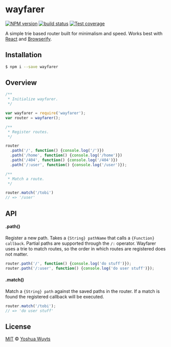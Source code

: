 # wayfarer
[![NPM version][npm-image]][npm-url] [![build status][travis-image]][travis-url] [![Test coverage][coveralls-image]][coveralls-url]

A simple trie based router built for minimalism and speed. Works best with 
[React](facebook.github.io/react) and [Browserify](github.com/substack/browserify).

## Installation
```bash
$ npm i --save wayfarer
```

## Overview
```js
/**
 * Initialize wayfarer.
 */

var wayfarer = require('wayfarer');
var router = wayfarer();

/**
 * Register routes.
 */

router
  .path('/', function() {console.log('/')})
  .path('/home', function() {console.log('/home')})
  .path('/404', function() {console.log('/404')})
  .path('/:user', function() {console.log('/user')});

/**
 * Match a route.
 */

router.match('/tobi')
// => '/user'
```

## API
#### .path()
Register a new path. Takes a `{String} pathName` that calls a `{Function} callback`.
Partial paths are supported through the `/:` operator. Wayfarer uses a trie
to match routes, so the order in which routes are registered does not matter.
```js
router.path('/', function() {console.log('do stuff')});
router.path('/:user', function() {console.log('do user stuff')});
```

#### .match()
Match a `{String} path` against the saved paths in the router. If a match is found
the registered callback will be executed.
```js
router.match('/tobi');
// => 'do user stuff'
```

## License
[MIT](https://tldrlegal.com/license/mit-license) © [Yoshua Wuyts](i@yoshuawuyts.com)

[npm-image]: https://img.shields.io/npm/v/wayfarer.svg?style=flat
[npm-url]: https://npmjs.org/package/wayfarer
[travis-image]: https://img.shields.io/travis/yoshuawuyts/wayfarer.svg?style=flat
[travis-url]: https://travis-ci.org/yoshuawuyts/wayfarer
[coveralls-image]: https://img.shields.io/coveralls/yoshuawuyts/wayfarer.svg?style=flat
[coveralls-url]: https://coveralls.io/r/yoshuawuyts/wayfarer?branch=master